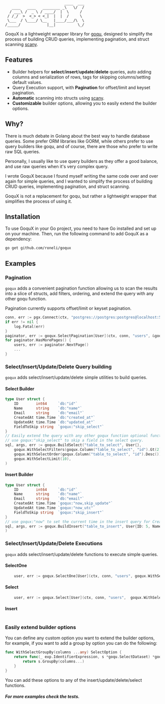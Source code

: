 ```
                           ____  ___
   ____   ____   ________ _\   \/  /
  / ___\ /  _ \ / ____/  |  \     / 
 / /_/  >  <_> < <_|  |  |  /     \ 
 \___  / \____/ \__   |____/___/\  \
/_____/            |__|          \_/
```

GoquX is a lightweight wrapper library for [goqu](https://github.com/doug-martin/goqu), 
designed to simplify the process of building CRUD queries, implementing pagination, and struct scanning [scany](https://github.com/georgysavva/scany).

## Features

- Builder helpers for **select**/**insert**/**update**/**delete** queries, auto adding columns and serialization of rows, tags for skipping columns/setting default values.
- Query Execution support, with **Pagination** for offset/limit and keyset pagination.
- **Automatic** scanning into structs using [scany](https://github.com/georgysavva/scany). 
- **Customizable** builder options, allowing you to easily extend the builder options.

## Why?

There is much debate in Golang about the best way to handle database queries. Some prefer ORM libraries like GORM,
while others prefer to use query builders like goqu, and of course, there are those who prefer to write raw SQL queries.

Personally, I usually like to use query builders as they offer a good balance, and use raw queries when it's very complex query.

I wrote GoquX because I found myself writing the same code over and over again for simple queries,  and I wanted to simplify 
the process of building CRUD queries, implementing pagination, and struct scanning.

GoquX is not a replacement for goqu, but rather a lightweight wrapper that simplifies the process of using it.


## Installation

To use GoquX in your Go project, you need to have Go installed and set up on your machine. Then, run the following command to add GoquX as a dependency:

```bash
go get github.com/roneli/goqux
```

## Examples

### Pagination

`goqux` adds a convenient pagination function allowing us to scan the results into a slice of structs, add filters, ordering, 
and extend the query with any other goqu function.

Pagination currently supports offset/limit or keyset pagination.

```go 
conn, err := pgx.Connect(ctx, "postgres://postgres:postgres@localhost:5432/postgres")
if err != nil {
    log.Fatal(err)
}
paginator, err := goqux.SelectPagination[User](ctx, conn, "users", &goqux.PaginationOptions{ PageSize: 100}, goqux.WithSelectFilters(goqux.Column("users", "id").Eq(2)))
for paginator.HasMorePages() {
    users, err := paginator.NextPage()
    ...
}
```
### Select/Insert/Update/Delete Query building

`goqux` adds select/insert/update/delete simple utilities to build queries.

#### Select Builder

```go
type User struct {
    ID        int64     `db:"id"`
    Name      string    `db:"name"`
    Email     string    `db:"email"`
    CreatedAt time.Time `db:"created_at"`
    UpdatedAt time.Time `db:"updated_at"`
    FieldToSkip string  `goqux:"skip_select"`
}
// Easily extend the query with any other goqux function optional functions that get access to the query builder.
// use goqux:"skip_select" to skip a field in the select query.
sql, args, err := goqux.BuildSelect("table_to_select", User{},
    goqux.WithSelectFilters(goqux.Column("table_to_select", "id").Gt(2)),
    goqux.WithSelectOrder(goqux.Column("table_to_select", "id").Desc()),
    goqux.WithSelectLimit(10),
)
```

#### Insert Builder

```go
type User struct {
    ID        int64     `db:"id"`
    Name      string    `db:"name"`
    Email     string    `db:"email"`
    CreatedAt time.Time `goqux:"now,skip_update"`
    UpdatedAt time.Time `goqux:"now_utc"`
    FieldToSkip string  `goqux:"skip_insert"`
}
// use goqux:"now" to set the current time in the insert query for CreatedAt, and goqux:"now_utc" to set the current time in UTC for UpdatedAt. 
sql, args, err := goqux.BuildInsert("table_to_insert", User{ID: 5, Name: "test", Email: "test@test.com"}, goqu.WithReturningAll()),
)
```

### Select/Insert/Update/Delete Executions

`goqux` adds select/insert/update/delete functions to execute simple queries.

#### SelectOne
```go
    user, err := goqux.SelectOne[User](ctx, conn, "users", goqux.WithSelectFilters(goqux.Column("users", "id").Eq(2)))
```

#### Select
```go
    user, err := goqux.Select[User](ctx, conn, "users",  goqux.WithSelectOrder(goqu.C("id").Asc()))
```

#### Insert
```go

```

### Easily extend builder options
You can define any custom option you want to extend the builder options, for example, if you want to add a group by option you can do the following:
```go
func WithSelectGroupBy(columns ...any) SelectOption {
	return func(_ exp.IdentifierExpression, s *goqu.SelectDataset) *goqu.SelectDataset {
		return s.GroupBy(columns...)
	}
}
```

You can add these options to any of the insert/update/delete/select functions.


##### For more examples check the tests.